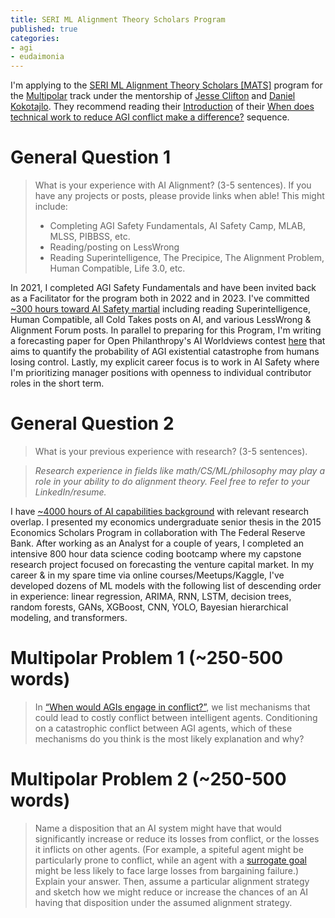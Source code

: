 ```yaml
---
title: SERI ML Alignment Theory Scholars Program
published: true
categories:
- agi
- eudaimonia
---
```


I'm applying to the [SERI ML Alignment Theory Scholars [MATS]](https://www.serimats.org/program) program for the [Multipolar](https://www.serimats.org/multipolar) track under the mentorship of [Jesse Clifton](https://www.alignmentforum.org/users/jesseclifton) and [Daniel Kokotajlo](https://www.lesswrong.com/users/daniel-kokotajlo). They recommend reading their [Introduction](https://www.lesswrong.com/s/32kWH6hqFhmdFsvBh/p/oNQGoySbpmnH632bG) of their [When does technical work to reduce AGI conflict make a difference?](https://www.lesswrong.com/s/32kWH6hqFhmdFsvBh) sequence. 

# General Question 1
> What is your experience with AI Alignment? (3-5 sentences). 
> If you have any projects or posts, please provide links when able!
> This might include:
> - Completing AGI Safety Fundamentals, AI Safety Camp, MLAB, MLSS, PIBBSS, etc.
> - Reading/posting on LessWrong
> - Reading Superintelligence, The Precipice, The Alignment Problem, Human Compatible, Life 3.0, etc.

In 2021, I completed AGI Safety Fundamentals and have been invited back as a Facilitator for the program both in 2022 and in 2023. I've committed [~300 hours toward AI Safety martial](https://mitchell-reynolds.github.io/Why-AGI#ai-safety-understanding-300-hours) including reading Superintelligence, Human Compatible, all Cold Takes posts on AI, and various LessWrong & Alignment Forum posts. In parallel to preparing for this Program, I'm writing a forecasting paper for Open Philanthropy's AI Worldviews contest [here](https://mitchell-reynolds.github.io/AI-Worldviews-Competition) that aims to quantify the probability of AGI existential catastrophe from humans losing control. Lastly, my explicit career focus is to work in AI Safety where I'm prioritizing manager positions with openness to individual contributor roles in the short term.


# General Question 2
> What is your previous experience with research? (3-5 sentences).

> _Research experience in fields like math/CS/ML/philosophy may play a role in your ability to do alignment theory. Feel free to refer to your LinkedIn/resume._

I have [~4000 hours of AI capabilities background](https://mitchell-reynolds.github.io/Why-AGI#ai-capabilities-understanding-4000-hours) with relevant research overlap. I presented my economics undergraduate senior thesis in the 2015 Economics Scholars Program in collaboration with The Federal Reserve Bank. After working as an Analyst for a couple of years, I completed an intensive 800 hour data science coding bootcamp where my capstone research project focused on forecasting the venture capital market. In my career & in my spare time via online courses/Meetups/Kaggle, I've developed dozens of ML models with the following list of descending order in experience: linear regression, ARIMA, RNN, LSTM, decision trees, random forests, GANs, XGBoost, CNN, YOLO, Bayesian hierarchical modeling, and transformers.


# Multipolar Problem 1 (~250-500 words)
> In [“When would AGIs engage in conflict?”](https://www.alignmentforum.org/posts/cLDcKgvM6KxBhqhGq/when-would-agis-engage-in-conflict), we list mechanisms that could lead to costly conflict between intelligent agents. Conditioning on a catastrophic conflict between AGI agents, which of these mechanisms do you think is the most likely explanation and why?

# Multipolar Problem 2 (~250-500 words)
> Name a disposition that an AI system might have that would significantly increase or reduce its losses from conflict, or the losses it inflicts on other agents. (For example, a spiteful agent might be particularly prone to conflict, while an agent with a [surrogate goal](https://longtermrisk.org/spi) might be less likely to face large losses from bargaining failure.) Explain your answer. Then, assume a particular alignment strategy and sketch how we might reduce or increase the chances of an AI having that disposition under the assumed alignment strategy.

